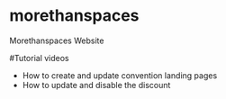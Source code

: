 # morethanspaces
Morethanspaces Website

#Tutorial videos
- How to create and update convention landing pages
- How to update and disable the discount
